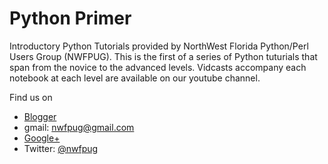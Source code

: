 # Python Primer
Introductory Python Tutorials provided by NorthWest Florida Python/Perl  Users Group (NWFPUG). This is the first of a series of Python tuturials that span from the novice to the advanced levels. Vidcasts accompany each notebook at each level are available on our youtube channel. 

Find us on 
- [Blogger](https://nwfpug.blogspot.com)
- gmail: <nwfpug@gmail.com>
- [Google+](https://plus.google.com/u/0/111818910909600186075)
- Twitter: [@nwfpug](https://twitter.com/nwfpug)
